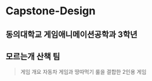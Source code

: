 # Capstone-Design
## 동의대학교 게임애니메이션공학과 3학년
모르는개 산책 팀
---------------------------------------------------
> 게임 개요
> 자동차 게임과 땅따먹기 룰을 결합한 2인용 게임
